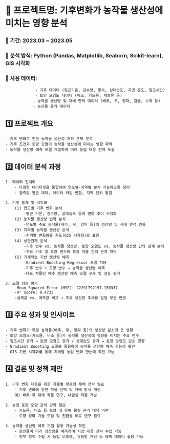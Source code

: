 # 📂 프로젝트명: 기후변화가 농작물 생산성에 미치는 영향 분석 
### 📌 기간: 2023.03 ~ 2023.05 
### 📌 분석 방식: Python (Pandas, Matplotlib, Seaborn, Scikit-learn), GIS 시각화  
### 📌 사용 데이터:  
                 - 기후 데이터 (평균기온, 강수량, 풍속, 상대습도, 지면 온도, 일조시간)  
                 - 토양 오염도 데이터 (비소, 카드뮴, 페놀류 등)  
                - 농작물 생산량 및 재배 면적 데이터 (배추, 무, 양파, 감귤, 수박 등)  
                - 농산물 물가 데이터  


                  
## 1️⃣ 프로젝트 개요

    - 기후 변화로 인한 농작물 생산성 저하 문제 분석  
    - 기후 조건과 토양 오염이 농작물 생산성에 미치는 영향 파악  
    - 농작물 생산량 예측 모델 개발하여 미래 농업 대응 전략 도출  


    
## 2️⃣ 데이터 분석 과정

    1. 데이터 전처리  
        - 다양한 데이터셋을 통합하여 연도별·지역별 분석 가능하도록 정리  
        - 결측값 평균 대체, 데이터 타입 변환, 지역 단위 통일  
     
    2. 기초 통계 및 시각화  
        (1) 연도별 기후 변화 분석  
            -평균 기온, 강수량, 상대습도 등의 변화 추이 시각화  
        (2) 농작물 생산량 변화 분석  
            -연도별 주요 농작물(배추, 무, 양파 등)의 생산량 및 재배 면적 변화  
        (3) 지역별 농작물 생산성 분석  
            -지역별 변화량을 지도(GIS 시각화)로 표현  
        (4) 상관관계 분석  
            -기후 변수 vs. 농작물 생산량, 토양 오염도 vs. 농작물 생산량 간의 관계 분석  
            -주요 기후 및 토양 변수와 특정 작물 간의 관계 파악  
        (5) 기계학습 기반 생산량 예측  
            -Gradient Boosting Regressor 모델 적용  
            -기후 변수 + 토양 변수 → 농작물 생산량 예측  
            -대표 작물인 배추 생산량 예측 모델 구축 및 성능 평가  
  
    3. 모델 성능 평가  
        -Mean Squared Error (MSE): 22291792197.150337  
        -R² Score: 0.4733  
        -실제값 vs. 예측값 비교 → 주요 생산량 추세를 일정 부분 반영  



## 3️⃣ 주요 성과 및 인사이트

    - 기후 변화가 특정 농작물(배추, 무, 양파 등)의 생산량 감소에 큰 영향  
    - 토양 오염도(카드뮴, 비소 등)가 농작물 생산성에 영향을 미치는 주요 변수  
    - 일조시간 증가 → 토양 오염도 증가 / 상대습도 증가 → 토양 오염도 감소 경향  
    - Gradient Boosting 모델을 활용하여 농작물 생산량 예측 가능성 확인  
    - GIS 기반 시각화를 통해 지역별 농업 변화 한눈에 확인 가능  



## 4️⃣ 결론 및 정책 제안

    1. 기후 변화 대응을 위한 작물별 맞춤형 재배 전략 필요
        - 기후 변화에 강한 작물 선택 및 재배 방식 개선
        예) 배추·무 대체 작물 연구, 내염성 작물 개발
      
    2. 농업 토양 오염 관리 강화 필요
        - 카드뮴, 비소 등 토양 내 유해 물질 관리 대책 마련
        - 토양 정화 기술 도입 및 친환경 비료 연구 필요
      
    3. 농작물 생산량 예측 모델 활용 가능성 확인
        - 농민들이 미리 생산량을 예측하여 시장 대응 전략 수립 가능
        - 정부 정책 수립 시 농업 보조금, 유통망 개선 등 예측 데이터 활용 가능
